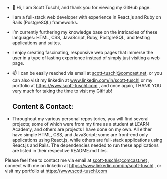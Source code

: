 - 👋 Hi, I am Scott Tuschl, and thank you for viewing my GitHub page.
-  I am a full-stack web developer with experience in React.js and Ruby on Rails (PostgreSQL) frameworks.
-  I’m currently furthering my knowledge base on the intricacies of these languages: HTML, CSS, JavaScript, Ruby, PostgreSQL, and testing applications and suites.
-  I enjoy creating fascinating, responsive web pages that immerse the user in a type of lasting experience instead of simply just visiting a web page.
- 📫 I can be easily reached via email at scott-tuschl@comcast.net, or you can also visit my linkedin at www.linkedin.com/in/scott-tuschl or my portfolio at https://www.scott-tuschl.com , and once again, THANK YOU very much for taking the time to visit my GitHub!

  ## Content & Contact:
  
-  Throughout my various personal repositories, you will find several projects; some of which were from my time as a student at LEARN Academy, and others are projects I have done on my own. All either have simple HTML, CSS, and JavaScript; some are front-end only applications using React.js, while others are full-stack applications using React.js and Rails. The dependencies needed to run these applications are listed in their respective README.md files.

  Please feel free to contact me via email at scott-tuschl@comcast.net , connect with me on linkedin at https://www.linkedin.com/in/scott-tuschl , or visit my portfolio at https://www.scott-tuschl.com
